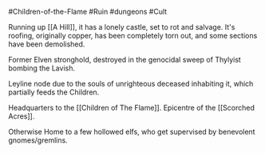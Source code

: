 #Children-of-the-Flame #Ruin #dungeons #Cult   


Running up [[A Hill]], it has a lonely castle, set to rot and salvage.
It's roofing, originally copper, has been completely torn out, and some sections have been demolished.

Former Elven stronghold, destroyed in the genocidal sweep of Thylyist bombing the Lavish.

Leyline node due to the souls of unrighteous deceased inhabiting it, which partially feeds the Children.

Headquarters to the [[Children of The Flame]]. Epicentre of the [[Scorched Acres]].

Otherwise Home to a few hollowed elfs, who get supervised by benevolent gnomes/gremlins.

